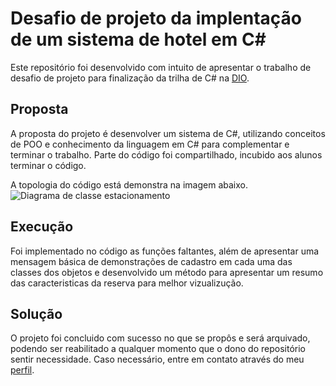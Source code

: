 # Desafio de projeto da implentação de um sistema de hotel em C#
Este repositório foi desenvolvido com intuito de apresentar o trabalho de desafio de projeto para finalização da trilha de C# na [DIO](https://www.dio.me/).

## Proposta
A proposta do projeto é desenvolver um sistema de C#, utilizando conceitos de POO e conhecimento da linguagem em C# para complementar e terminar o trabalho. Parte do código foi compartilhado, incubido aos alunos terminar o código.

A topologia do código está demonstra na imagem abaixo.
![Diagrama de classe estacionamento](diagrama_classe_hotel.png)

## Execução
Foi implementado no código as funções faltantes, além de apresentar uma mensagem básica de demonstrações de cadastro em cada uma das classes dos objetos e desenvolvido um método para apresentar um resumo das caracteristicas da reserva para melhor vizualizução.

## Solução
O projeto foi concluido com sucesso no que se propôs e será arquivado, podendo ser reabilitado a qualquer momento que o dono do repositório sentir necessidade. Caso necessário, entre em contato através do meu [perfil](https://github.com/HugoCSouza).
